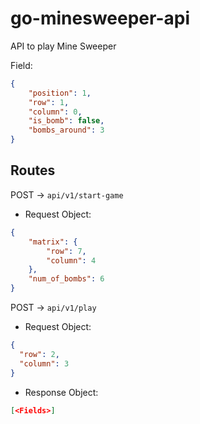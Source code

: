 # go-minesweeper-api
API to play Mine Sweeper


Field:
```json
{
	"position": 1,
	"row": 1,
	"column": 0,
	"is_bomb": false,
	"bombs_around": 3
}
```

## Routes

POST -> `api/v1/start-game`

* Request Object:
```json
{
	"matrix": {
		"row": 7,
		"column": 4
	},
	"num_of_bombs": 6
}
```
POST -> `api/v1/play`

* Request Object:
```json
{
  "row": 2,
  "column": 3
}
```

* Response Object:
```json
[<Fields>]
```
